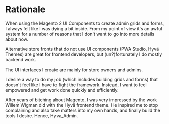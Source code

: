 # Rationale

When using the Magento 2 UI Components to create admin grids and forms, I always felt like I was dying a bit inside. From my point of view it's an awful system for a number of reasons that I don't want to go into more details about now.

Alternative store fronts that do not use UI components (PWA Studio, Hyvä Themes) are great for frontend developers, but (un?)fortunately I do mostly backend work.

The UI interfaces I create are mainly for store owners and admins.

I desire a way to do my job (which includes building grids and forms) that doesn't feel like I have to fight the framework. Instead, I want to feel empowered and get work done quickly and efficiently.

After years of bitching about Magento, I was very impressed by the work Willem Wigman did with the Hyvä frontend theme. He inspired me to stop complaining and also take matters into my own hands, and finally build the tools I desire. Hence, Hyva_Admin.

